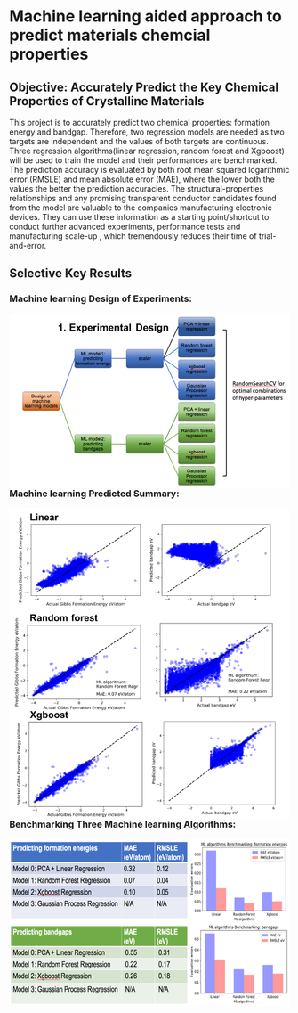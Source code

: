# Machine learning aided approach to predict materials chemcial properties

## Objective: Accurately Predict the Key Chemical Properties of Crystalline Materials
 
This project is to accurately predict two chemical properties: formation energy and bandgap. Therefore, two regression models are needed as two targets are independent and the values of both targets are continuous. Three regression algorithms(linear regression, random forest and Xgboost) will be used to train the model and their performances are benchmarked. The prediction accuracy is evaluated by both root mean squared logarithmic error (RMSLE) and mean absolute error (MAE), where the lower both the values the better the prediction accuracies. The structural-properties relationships and any promising transparent conductor candidates found from the model are valuable to the companies manufacturing electronic devices. They can use these information as a starting point/shortcut to conduct further advanced experiments, performance tests and manufacturing scale-up , which tremendously reduces their time of trial-and-error.

## Selective Key Results

### Machine learning Design of Experiments:

<a href="url"><img src="./figures/ML_DOE_summary.png" align="left" ></a>

### Machine learning Predicted Summary:

<a href="url"><img src="./figures/ML_predicted_summary.png" align="left"></a>

### Benchmarking Three Machine learning Algorithms:

<a href="url"><img src="./figures/ML_benchmark_summary.png" align="left" height="300"></a>

